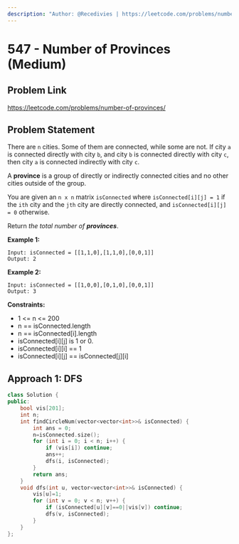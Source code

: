 ```yaml
---
description: "Author: @Recedivies | https://leetcode.com/problems/number-of-provinces/"
---
```


# 547 - Number of Provinces (Medium)

## Problem Link

https://leetcode.com/problems/number-of-provinces/

## Problem Statement

There are `n` cities. Some of them are connected, while some are not. If city `a` is connected directly with city `b`, and city `b` is connected directly with city `c`, then city `a` is connected indirectly with city `c`.

A **province** is a group of directly or indirectly connected cities and no other cities outside of the group.

You are given an `n x n` matrix `isConnected` where `isConnected[i][j] = 1` if the `ith` city and the `jth` city are directly connected, and `isConnected[i][j] = 0` otherwise.

Return _the total number of **provinces**_.

**Example 1:**

```
Input: isConnected = [[1,1,0],[1,1,0],[0,0,1]]
Output: 2

```

**Example 2:**

```
Input: isConnected = [[1,0,0],[0,1,0],[0,0,1]]
Output: 3
```

**Constraints:**

- 1 <= n <= 200
- n == isConnected.length
- n == isConnected[i].length
- isConnected[i][j] is 1 or 0.
- isConnected[i][i] == 1
- isConnected[i][j] == isConnected[j][i]

## Approach 1: DFS

<Tabs>
<TabItem value="cpp" label="C++">
<SolutionAuthor name="@Recedivies" link="https://github.com/Recedivies" />

```cpp
class Solution {
public:
    bool vis[201];
    int n;
    int findCircleNum(vector<vector<int>>& isConnected) {
        int ans = 0;
        n=isConnected.size();
        for (int i = 0; i < n; i++) {
            if (vis[i]) continue;
            ans++;
            dfs(i, isConnected);
        }
        return ans;
    }
    void dfs(int u, vector<vector<int>>& isConnected) {
        vis[u]=1;
        for (int v = 0; v < n; v++) {
            if (isConnected[u][v]==0||vis[v]) continue;
            dfs(v, isConnected);
        }
    }
};
```

</TabItem>
</Tabs>

